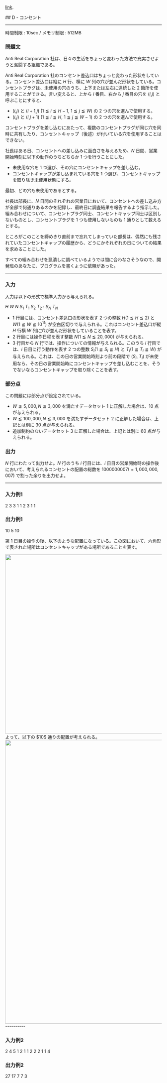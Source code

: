 [link](http://arc025.contest.atcoder.jp/tasks/arc025_4).


<script type="text/x-mathjax-config">
  MathJax.Hub.Config({ tex2jax: { inlineMath: [ ['$','$'] ] } });
</script>
<script type="text/javascript"
src="https://cdn.mathjax.org/mathjax/latest/MathJax.js?config=TeX-MML-AM_CHTML">
</script>## D - コンセント

----------

時間制限 : 10sec / メモリ制限 : 512MB

### 問題文

Anti Real Corporation 社は、日々の生活をちょっと変わった方法で充実させようと奮闘する組織である。

Anti Real Corporation 社のコンセント差込口はちょっと変わった形状をしている。コンセント差込口は縦に $H$ 行、横に $W$ 列の穴が並んだ形状をしている。コンセントプラグは、未使用の穴のうち、上下または左右に連続した $2$ 箇所を使用することができる。言い変えると、上から $i$ 番目、右から $j$ 番目の穴を ($i$,$j$) と呼ぶことにすると、

* ($i$,$j$) と ($i+1$,$j$) ($1 ≦ i ≦ H-1$, $1 ≦ j ≦ W$) の $2$ つの穴を選んで使用する。
* ($i$,$j$) と ($i$,$j+1$) ($1 ≦ i ≦ H$, $1 ≦ j ≦ W-1$) の $2$ つの穴を選んで使用する。

コンセントプラグを差し込むにあたって、複数のコンセントプラグが同じ穴を同時に共有したり、コンセントキャップ（後述）が付いている穴を使用することはできない。

社長はある日、コンセントへの差し込みに面白さを与えるため、$N$ 日間、営業開始時刻に以下の動作のうちどちらか $1$ つを行うことにした。

* 未使用な穴を $1$ つ選び、その穴にコンセントキャップを差し込む。
* コンセントキャップが差し込まれている穴を $1$ つ選び、コンセントキャップを取り除き未使用状態にする。

最初、どの穴も未使用であるとする。

社長は部長に、$N$ 日間のそれぞれの営業日において、コンセントへの差し込み方が全部で何通りあるのかを記録し、最終日に調査結果を報告するよう指示した。組み合わせについて、コンセントプラグ同士、コンセントキャップ同士は区別しないものとし、コンセントプラグを $1$ つも使用しないものも $1$ 通りとして数えるとする。

ところがこのことを締めきり直前まで忘れてしまっていた部長は、偶然にも残されていたコンセントキャップの履歴から、どうにかそれぞれの日についての結果を求めることにした。

すべての組み合わせを虱潰しに調べているようでは間に合わなさそうなので、開発班のあなたに、プログラムを書くように依頼があった。

----------

### 入力

入力は以下の形式で標準入力から与えられる。

>
$H$ $W$
$N$
$S_1$ $T_1$
$S_2$ $T_2$
:
$S_N$ $T_N$


* $1$ 行目には、コンセント差込口の形状を表す $2$ つの整数 $H (1 ≦ H ≦ 2)$ と $W (1 ≦ W ≦ 10^{11})$ が空白区切りで与えられる。これはコンセント差込口が縦 $H$ 行横 $W$ 列に穴が並んだ形状をしていることを表す。
* $2$ 行目には操作日程を表す整数 $N (1 ≦ N ≦ 20,000)$ が与えられる。
* $3$ 行目から $N$ 行では、操作についての情報が与えられる。このうち $i$ 行目では、$i$ 日目に行う動作を表す $2$ つの整数 $S_i (1 ≦ S_i ≦ H)$ と $T_i (1 ≦ T_i ≦ W)$ が与えられる。これは、この日の営業開始時刻より前の段階で ($S_i$, $T_i$) が未使用なら、その日の営業開始時にコンセントキャップを差し込むことを、そうでないならコンセントキャップを取り除くことを表す。

### 部分点

この問題には部分点が設定されている。

* $W ≦ 5,000 , N ≦ 3,000$ を満たすデータセット $1$ に正解した場合は、$10$ 点が与えられる。
* $W ≦ 100,000 , N ≦ 3,000$ を満たすデータセット $2$ に正解した場合は、上記とは別に $30$ 点が与えられる。
* 追加制約のないデータセット $3$ に正解した場合は、上記とは別に $60$ 点が与えられる。

### 出力

$N$ 行にわたって出力せよ。$N$ 行のうち $i$ 行目には、$i$ 日目の営業開始時の操作後において、考えられるコンセントの配置の総数を $1000000007 (= 1,000,000,007)$ で割った余りを出力せよ。

----------

### 入力例1

>
2 3
3
1 1
2 3
1 1


### 出力例1

>
10
5
10


第 $1$ 日目の操作の後、以下のような配置になっている。この図において、六角形で表された場所はコンセントキャップがある場所であることを表す。

<img src="http://abc001.contest.atcoder.jp//img/arc/025/4-1.png" width="576px">
</img>よって、以下の $10$ 通りの配置が考えられる。

<img src="http://abc001.contest.atcoder.jp//img/arc/025/4-2.png" width="912px">
</img>----------

### 入力例2

>
2 4
5
1 2
1 1
2 2
2 1
1 4


### 出力例2

>
27
17
7
7
3


